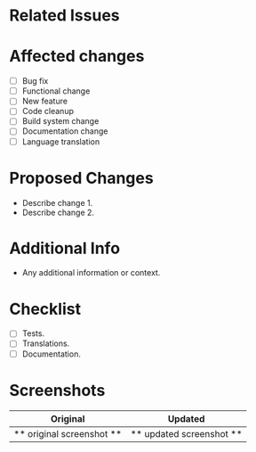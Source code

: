 <!--
All things inside the blocks like this are not visible by the users, but only when editing the ticket.

Access the `Preview` tab to see what happens.
-->

# Related Issues
<!--
Issues goes here using the pattern `Fix #[issueNumber]`.

Example:
- Fix #1

It will close the `Issues` related by this `Pull Request`.
-->

# Affected changes
<!--
To mark an item, replace the `space` by an `x` inside the `brackets`.

Example:
- [x] Marked item
- [ ] Unmarked item
-->

- [ ] Bug fix
- [ ] Functional change
- [ ] New feature
- [ ] Code cleanup
- [ ] Build system change
- [ ] Documentation change
- [ ] Language translation

# Proposed Changes
- Describe change 1.
- Describe change 2.

# Additional Info
- Any additional information or context.

# Checklist
<!--
To mark a item, replace the `space` by an `x` inside the `brackets`.

Example:
- [x] Marked item
- [ ] Unmarked item
-->

- [ ] Tests.
- [ ] Translations.
- [ ] Documentation.

# Screenshots

Original | Updated
:-:|:-:
** original screenshot **  | ** updated screenshot **
